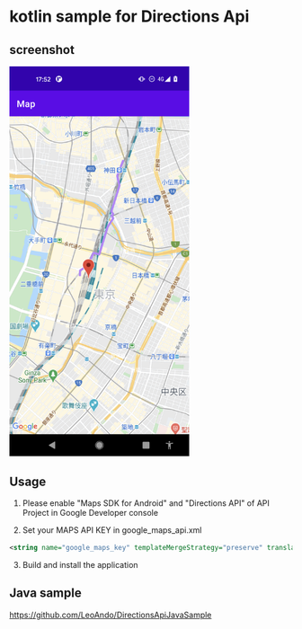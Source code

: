 # kotlin sample for Directions Api

## screenshot
<img src="capture.png" width=320 />

## Usage

1. Please enable "Maps SDK for Android" and "Directions API" of API Project in Google Developer console

2. Set your MAPS API KEY in google_maps_api.xml
```xml
<string name="google_maps_key" templateMergeStrategy="preserve" translatable="false">YOUR_KEY_HERE</string>
```

3. Build and install the application

## Java sample
https://github.com/LeoAndo/DirectionsApiJavaSample
